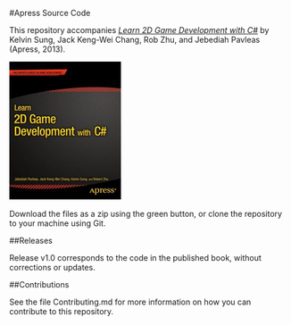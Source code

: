 #Apress Source Code

This repository accompanies [*Learn 2D Game Development with C#*](http://www.apress.com/9781430266044) by Kelvin Sung, Jack Keng-Wei Chang, Rob Zhu, and Jebediah Pavleas (Apress, 2013).

![Cover image](9781430266044.jpg)

Download the files as a zip using the green button, or clone the repository to your machine using Git.

##Releases

Release v1.0 corresponds to the code in the published book, without corrections or updates.

##Contributions

See the file Contributing.md for more information on how you can contribute to this repository.
